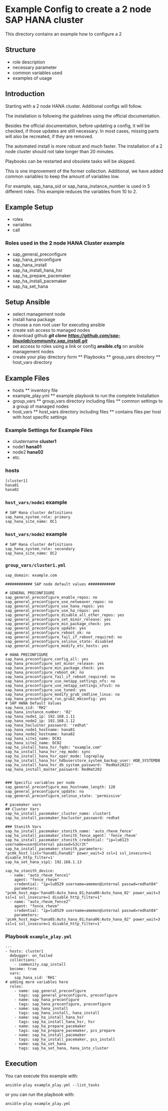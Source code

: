 # Example Config to create a 2 node SAP HANA cluster

This directory contains an example how to configure a 2
## Structure

*   role description
*   necessary parameter
*   common variables used
*   examples of usage

## Introduction

Starting with a 2 node HANA cluster. Additional configs will follow.

The installation is following the guidelines using the official documentation.

Besides the official documentation, before updating a config, it will be checked, if those updates are still necessary. In most cases, missing parts will also be recreated, if they are removed.

The automated install is more robust and much faster. The installation of a 2 node cluster should not take longer than 20 minutes.

Playbooks can be restarted and obsolete tasks will be skipped.

This is one improvement of the former collection. Additional, we have added common variables to keep the amount of variables low.

For example, sap_hana_sid or sap_hana_instance_number is used in 5 different roles. This example reduces the variables from 10 to 2.

## Example Setup
*   roles
*   variables
*   call

### Roles used in the 2 node HANA Cluster example
*   sap_general_preconfigure
*   sap_hana_preconfigure
*   sap_hana_install
*   sap_ha_install_hana_hsr
*   sap_ha_prepare_pacemaker
*   sap_ha_install_pacemaker
*   sap_ha_set_hana

## Setup Ansible
*   select management node
*   install hana package
*   choose a non root user for executing ansible
*   create ssh access to managed nodes
*   download github ***git clone https://github.com/sap-linuxlab/community.sap_install.git***
*   set access to roles using a link or config **ansible.cfg** on ansible management nodes
*   create your play directory form
**  Playbooks
**  group_vars directory
**  host_vars directory

## Example Files
*   hosts
**  inventory file
*   example_play.yml
**  example playbook to run the complete Installation
*   group_vars
**  group_vars directory including files
**  common settings to a group of managed nodes
*   host_vars
**  host_vars directory including files
**  contains files per host with host specific settings

### Example Settings for Example Files
* clustername **cluster1**
* node1 **hana01**
* node2 **hana02**
* etc.

### hosts
```
[cluster1]
hana01
hana02
```
### `host_vars/node1` example
```
# SAP Hana cluster definitions
sap_hana_system_role: primary
sap_hana_site_name: DC1
```

### `host_vars/node2` example
```
# SAP Hana cluster definitions
sap_hana_system_role: secondary
sap_hana_site_name: DC2

```
### `group_vars/cluster1.yml`
```
sap_domain: example.com

############ SAP node default values ############

# GENERAL PRECONFIGURE
sap_general_preconfigure_enable_repos: no
sap_general_preconfigure_use_netweaver_repos: no
sap_general_preconfigure_use_hana_repos: yes
sap_general_preconfigure_use_ha_repos: yes
sap_general_preconfigure_disable_all_other_repos: yes
sap_general_preconfigure_set_minor_release: yes
sap_general_preconfigure_min_package_check: yes
sap_general_preconfigure_update: yes
sap_general_preconfigure_reboot_ok: no
sap_general_preconfigure_fail_if_reboot_required: no
sap_general_preconfigure_selinux_state: disabled
sap_general_preconfigure_modify_etc_hosts: yes

# HANA PRECONFIGURE
sap_hana_preconfigure_config_all: yes
sap_hana_preconfigure_set_minor_release: yes
sap_hana_preconfigure_min_package_check: yes
sap_hana_preconfigure_reboot_ok: no
sap_hana_preconfigure_fail_if_reboot_required: no
sap_hana_preconfigure_use_netapp_settings_nfs: no
sap_hana_preconfigure_use_netapp_settings_nfsv3: no
sap_hana_preconfigure_use_tuned: yes
sap_hana_preconfigure_modify_grub_cmdline_linux: no
sap_hana_preconfigure_run_grub2_mkconfig: yes
# SAP HANA Default Values
sap_hana_sid: 'RH2'
sap_hana_instance_number: '02'
sap_hana_node1_ip: 192.168.1.11
sap_hana_node2_ip: 192.168.1.12
sap_hana_hacluster_password: 'redhat'
sap_hana_node1_hostname: hana01
sap_hana_node2_hostname: hana02
sap_hana_site1_name: DC01
sap_hana_site2_name: DC02
sap_ha_install_hana_hsr_fqdn: "example.com"
sap_ha_install_hana_hsr_rep_mode: sync
sap_ha_install_hana_hsr_oper_mode: logreplay
sap_ha_install_hana_hsr_hdbuserstore_system_backup_user: HDB_SYSTEMDB
sap_ha_install_hana_hsr_db_system_password: 'RedHat2022!'
sap_hana_install_master_password: RedHat202


### Specific variables per node
sap_general_preconfigure_max_hostname_length: 128
sap_general_preconfigure_update: no
sap_general_preconfigure_selinux_state: 'permissive'

# pacemaker vars
## Cluster Vars
sap_ha_install_pacemaker_cluster_name: cluster1
sap_ha_install_pacemaker_hacluster_password: redhat

### Stonith Vars
sap_ha_install_pacemaker_stonith_name: 'auto_rhevm_fence'
sap_ha_install_pacemaker_stonith_fence_agent: 'fence_rhevm'
sap_ha_install_pacemaker_stonith_credential: "ip=lu0123 username=user@internal passwd=S3cr3t"
sap_ha_install_pacemaker_stonith_parameters: 'pcmk_host_list="hana01;hana02" power_wait=3 ssl=1 ssl_insecure=1 disable_http_filter=1'
sap_ha_set_hana_vip1: 192.168.1.13

sap_ha_stonith_device:
  - name: "auto_rhevm_fence1"
    agent: "fence_rhevm"
    credential: "ip=lu0529 username=amemon@internal passwd=redhat04"
    parameters: "pcmk_host_map='hana05:Auto_hana_01;hana06:Auto_hana_02' power_wait=3 ssl=1 ssl_insecure=1 disable_http_filter=1"
  - name: "auto_rhevm_fence2"
    agent: "fence_rhevm"
    credential: "ip=lu0529 username=amemon@internal passwd=redhat04"
    parameters: 'pcmk_host_map="hana05:Auto_hana_01;hana06:Auto_hana_02" power_wait=3 ssl=1 ssl_insecure=1 disable_http_filter=1'

```
### Playbook `example_play.yml`
```
---
- hosts: cluster1
  debugger: on_failed
  collections:
    - community.sap_install
  become: true
  vars:
    sap_hana_sid: 'RH1'
# adding more variables here
  roles:
    - name: sap_general_preconfigure
      tags: sap_general_preconfigure, preconfigure
    - name: sap_hana_preconfigure
      tags: sap_hana_preconfigure, preconfigure
    - name: sap_hana_install
      tags: sap_hana_install, hana_install
    - name: sap_ha_install_hana_hsr
      tags: sap_ha_install_hana_hsr, hsr
    - name: sap_ha_prepare_pacemaker
      tags: sap_ha_prepare_pacemaker, pcs_prepare
    - name: sap_ha_install_pacemaker
      tags: sap_ha_install_pacemaker, pcs_install
    - name: sap_ha_set_hana
      tags: sap_ha_set_hana, hana_into_cluster
```

## Execution
You can execute this example with:
```
ansible-play example_play.yml --list_tasks
```
or you can run the playbook with:
```
ansible-play example_play.yml
```
